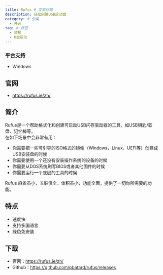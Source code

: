 ```yaml
---
title: Rufus # 文章标题
description: 轻松创建USB启动盘
category: # 分类
  - 开源
tag: # 标签
  - 装机
  - U盘启动
---
```

### 平台支持
- Windows

## 官网
- https://rufus.ie/zh/

## 简介
Rufus是一个帮助格式化和创建可启动USB闪存驱动器的工具，如USB钥匙/软盘、记忆棒等。  
在如下场景中会非常有用：
-   你需要把一些可引导的ISO格式的镜像（Windows，Linux，UEFI等）创建成USB安装盘的时候
-   你需要使用一个还没有安装操作系统的设备的时候
-   你需要从DOS系统刷写BIOS或者其他固件的时候
-   你需要运行一个底层的工具的时候

Rufus 麻雀虽小，五脏俱全，体积虽小，功能全面，提供了一切你所需要的功能。

## 特点
- 速度快
- 支持多国语言
- 绿色免安装

## 下载
- 官网：https://rufus.ie/zh/
- Github：https://github.com/pbatard/rufus/releases